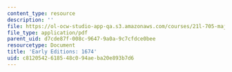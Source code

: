 ```yaml
---
content_type: resource
description: ''
file: https://ol-ocw-studio-app-qa.s3.amazonaws.com/courses/21l-705-major-authors-john-milton-spring-2008/c8120542618548c094aeba20e893b7d6_MIT21L_705S08_1674.pdf
file_type: application/pdf
parent_uid: d7cde87f-008c-9647-9a0a-9c7cfdce0bee
resourcetype: Document
title: 'Early Editions: 1674'
uid: c8120542-6185-48c0-94ae-ba20e893b7d6
---
```

